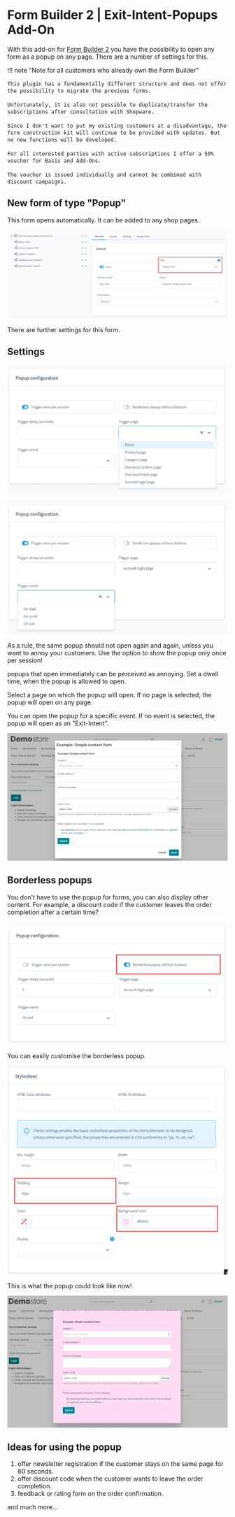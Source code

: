 # Form Builder 2 | Exit-Intent-Popups Add-On

With this add-on for [Form Builder 2](../MoorlForms/index.md) you have the possibility
to open any form as a popup on any page. There are a number of settings for this.

!!! note "Note for all customers who already own the Form Builder"

    This plugin has a fundamentally different structure and does not offer the possibility to migrate the previous forms.
          
    Unfortunately, it is also not possible to duplicate/transfer the subscriptions after consultation with Shopware.
          
    Since I don't want to put my existing customers at a disadvantage, the form construction kit will continue to be provided with updates. But no new functions will be developed.
          
    For all interested parties with active subscriptions I offer a 50% voucher for Basis and Add-Ons.
    
    The voucher is issued individually and cannot be combined with discount campaigns.

## New form of type "Popup"

This form opens automatically. It can be added to any shop pages.

![](images/fbp-01.jpg)

There are further settings for this form.

## Settings

![](images/fbp-02.jpg)

![](images/fbp-03.jpg)

As a rule, the same popup should not open again and again, unless you want to annoy your customers.
Use the option to show the popup only once per session!

popups that open immediately can be perceived as annoying. Set a dwell time,
when the popup is allowed to open.

Select a page on which the popup will open. If no page is selected,
the popup will open on any page.

You can open the popup for a specific event. If no event is selected,
the popup will open as an "Exit-Intent".

![](images/fbp-04.jpg)

## Borderless popups

You don't have to use the popup for forms, you can also display other content.
For example, a discount code if the customer leaves the order completion after a certain time?

![](images/fbp-05.jpg)

You can easily customise the borderless popup.

![](images/fbp-06.jpg)

This is what the popup could look like now!

![](images/fbp-07.jpg)

## Ideas for using the popup

1. offer newsletter registration if the customer stays on the same page for 60 seconds.
2. offer discount code when the customer wants to leave the order completion.
3. feedback or rating form on the order confirmation.

and much more...
